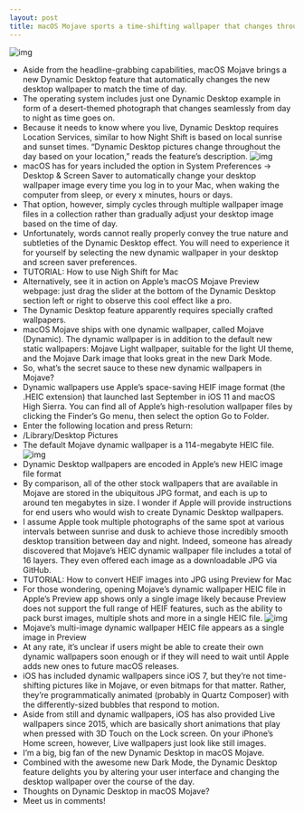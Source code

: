 ```yaml
---
layout: post
title: macOS Mojave sports a time-shifting wallpaper that changes through the day
---
```

![img](http://media.idownloadblog.com/wp-content/uploads/2018/06/macOS-Mojave-Dynamic-Desktop-teaser.jpg)
* Aside from the headline-grabbing capabilities, macOS Mojave brings a new Dynamic Desktop feature that automatically changes the new desktop wallpaper to match the time of day.
* The operating system includes just one Dynamic Desktop example in form of a desert-themed photograph that changes seamlessly from day to night as time goes on.
* Because it needs to know where you live, Dynamic Desktop requires Location Services, similar to how Night Shift is based on local sunrise and sunset times. “Dynamic Desktop pictures change throughout the day based on your location,” reads the feature’s description.
![img](http://media.idownloadblog.com/wp-content/uploads/2018/06/macOS_Mojave_System_Preferences_desktop_and_screen_saver_Dynamic_Desktop.jpg)
* macOS has for years included the option in System Preferences → Desktop & Screen Saver to automatically change your desktop wallpaper image every time you log in to your Mac, when waking the computer from sleep, or every x minutes, hours or days.
* That option, however, simply cycles through multiple wallpaper image files in a collection rather than gradually adjust your desktop image based on the time of day.
* Unfortunately, words cannot really properly convey the true nature and subtleties of the Dynamic Desktop effect. You will need to experience it for yourself by selecting the new dynamic wallpaper in your desktop and screen saver preferences.
* TUTORIAL: How to use Nigh Shift for Mac
* Alternatively, see it in action on Apple’s macOS Mojave Preview webpage: just drag the slider at the bottom of the Dynamic Desktop section left or right to observe this cool effect like a pro.
* The Dynamic Desktop feature apparently requires specially crafted wallpapers.
* macOS Mojave ships with one dynamic wallpaper, called Mojave (Dynamic). The dynamic wallpaper is in addition to the default new static wallpapers: Mojave Light wallpaper, suitable for the light UI theme, and the Mojave Dark image that looks great in the new Dark Mode.
* So, what’s the secret sauce to these new dynamic wallpapers in Mojave?
* Dynamic wallpapers use Apple’s space-saving HEIF image format (the .HEIC extension) that launched last September in iOS 11 and macOS High Sierra. You can find all of Apple’s high-resolution wallpaper files by clicking the Finder’s Go menu, then select the option Go to Folder.
* Enter the following location and press Return:
* /Library/Desktop Pictures
* The default Mojave dynamic wallpaper is a 114-megabyte HEIC file.
![img](http://media.idownloadblog.com/wp-content/uploads/2018/06/macOS-Mojave-Finder-dynamic-wallpaper-HEIC-file.jpg)
* Dynamic Desktop wallpapers are encoded in Apple’s new HEIC image file format
* By comparison, all of the other stock wallpapers that are available in Mojave are stored in the ubiquitous JPG format, and each is up to around ten megabytes in size. I wonder if Apple will provide instructions for end users who would wish to create Dynamic Desktop wallpapers.
* I assume Apple took multiple photographs of the same spot at various intervals between sunrise and dusk to achieve those incredibly smooth desktop transition between day and night. Indeed, someone has already discovered that Mojave’s HEIC dynamic wallpaper file includes a total of 16 layers. They even offered each image as a downloadable JPG via GitHub.
* TUTORIAL: How to convert HEIF images into JPG using Preview for Mac
* For those wondering, opening Mojave’s dynamic wallpaper HEIC file in Apple’s Preview app shows only a single image likely because Preview does not support the full range of HEIF features, such as the ability to pack burst images, multiple shots and more in a single HEIC file.
![img](http://media.idownloadblog.com/wp-content/uploads/2018/06/macOS-Mojave-Preview-dynamic-wallpaper-HEIC-file.jpg)
* Mojave’s multi-image dynamic wallpaper HEIC file appears as a single image in Preview
* At any rate, it’s unclear if users might be able to create their own dynamic wallpapers soon enough or if they will need to wait until Apple adds new ones to future macOS releases.
* iOS has included dynamic wallpapers since iOS 7, but they’re not time-shifting pictures like in Mojave, or even bitmaps for that matter. Rather, they’re programmatically animated (probably in Quartz Composer) with the differently-sized bubbles that respond to motion.
* Aside from still and dynamic wallpapers, iOS has also provided Live wallpapers since 2015, which are basically short animations that play when pressed with 3D Touch on the Lock screen. On your iPhone’s Home screen, however, Live wallpapers just look like still images.
* I’m a big, big fan of the new Dynamic Desktop in macOS Mojave.
* Combined with the awesome new Dark Mode, the Dynamic Desktop feature delights you by altering your user interface and changing the desktop wallpaper over the course of the day.
* Thoughts on Dynamic Desktop in macOS Mojave?
* Meet us in comments!


